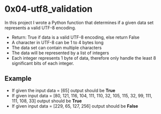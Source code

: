 # 0x04-utf8_validation
In this project I wrote a Python function that determines if a given data set represents a valid UTF-8 encoding.
- Return: True if data is a valid UTF-8 encoding, else return False
- A character in UTF-8 can be 1 to 4 bytes long
- The data set can contain multiple characters
- The data will be represented by a list of integers
- Each integer represents 1 byte of data, therefore only handle the least 8 significant bits of each integer.

## Example
- If given the input data = [65] output should be **True**
- If given input data = [80, 121, 116, 104, 111, 110, 32, 105, 115, 32, 99, 111, 111, 108, 33] output should be **True**
- If given input data = [229, 65, 127, 256] output should be **False**

